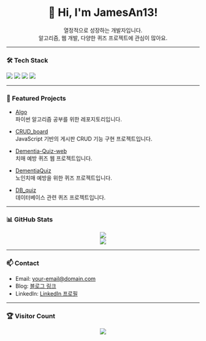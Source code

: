<h1 align="center">👋 Hi, I'm JamesAn13!</h1>
<p align="center">
  열정적으로 성장하는 개발자입니다.<br>
  알고리즘, 웹 개발, 다양한 퀴즈 프로젝트에 관심이 많아요.
</p>

---

### 🛠️ Tech Stack

<p>
  <img src="https://img.shields.io/badge/Python-3776AB?style=flat&logo=python&logoColor=white"/>
  <img src="https://img.shields.io/badge/JavaScript-F7DF1E?style=flat&logo=javascript&logoColor=white"/>
  <img src="https://img.shields.io/badge/HTML5-E34F26?style=flat&logo=html5&logoColor=white"/>
  <img src="https://img.shields.io/badge/CSS3-1572B6?style=flat&logo=css3&logoColor=white"/>
</p>

---

### 📂 Featured Projects

- [Algo](https://github.com/JamesAn13/Algo)  
  파이썬 알고리즘 공부를 위한 레포지토리입니다.

- [CRUD_board](https://github.com/JamesAn13/CRUD_board)  
  JavaScript 기반의 게시판 CRUD 기능 구현 프로젝트입니다.

- [Dementia-Quiz-web](https://github.com/JamesAn13/Dementia-Quiz-web)  
  치매 예방 퀴즈 웹 프로젝트입니다.

- [DementiaQuiz](https://github.com/JamesAn13/DementiaQuiz)  
  노인치매 예방을 위한 퀴즈 프로젝트입니다.

- [DB_quiz](https://github.com/JamesAn13/DB_quiz)  
  데이터베이스 관련 퀴즈 프로젝트입니다.

---

### 📊 GitHub Stats

<p align="center">
  <img src="https://github-readme-stats.vercel.app/api?username=JamesAn13&show_icons=true&theme=default"/>
  <br>
  <img src="https://github-readme-streak-stats.herokuapp.com/?user=JamesAn13"/>
</p>

---

### 📫 Contact

- Email: <your-email@domain.com>
- Blog: [블로그 링크](#)
- LinkedIn: [LinkedIn 프로필](#)

---

### 🏆 Visitor Count

<p align="center">
  <img src="https://komarev.com/ghpvc/?username=JamesAn13&style=flat-square"/>
</p>
